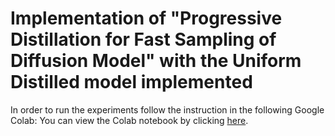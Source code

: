 # Implementation of "Progressive Distillation for Fast Sampling of Diffusion Model" with the Uniform Distilled model implemented

In order to run the experiments follow the instruction in the following Google Colab:
You can view the Colab notebook by clicking [here](https://colab.research.google.com/drive/1R01_CbCNRlVGdpoRhVjQaoZQiytBTh8H#scrollTo=q2IfWrzArbZJ).




